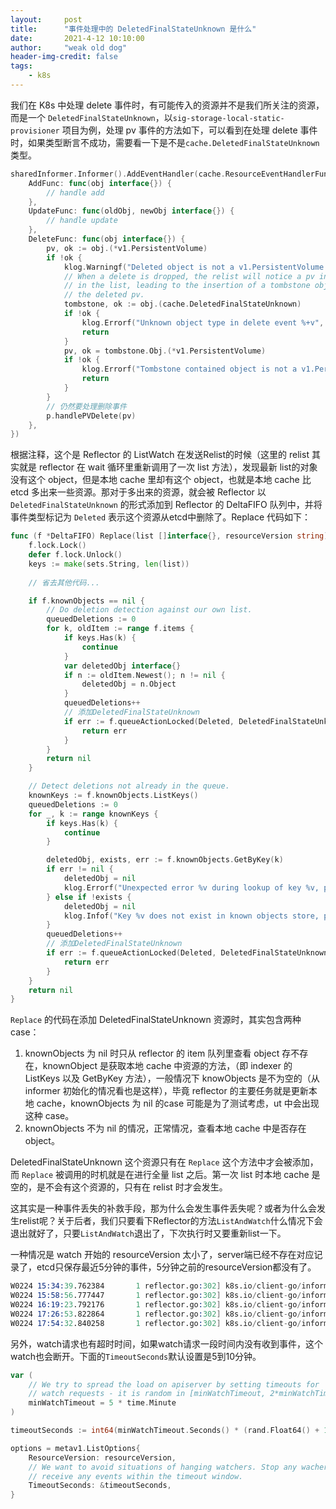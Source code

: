 ```yaml
---
layout:     post
title:      "事件处理中的 DeletedFinalStateUnknown 是什么"
date:       2021-4-12 10:10:00
author:     "weak old dog"
header-img-credit: false
tags:
    - k8s
---
```


我们在 K8s 中处理 delete 事件时，有可能传入的资源并不是我们所关注的资源，而是一个 `DeletedFinalStateUnknown`，以`sig-storage-local-static-provisioner` 项目为例，处理 pv 事件的方法如下，可以看到在处理 delete 事件时，如果类型断言不成功，需要看一下是不是`cache.DeletedFinalStateUnknown`类型。
```go
sharedInformer.Informer().AddEventHandler(cache.ResourceEventHandlerFuncs{
	AddFunc: func(obj interface{}) {
		// handle add 
	},
	UpdateFunc: func(oldObj, newObj interface{}) {
		// handle update		
	},
	DeleteFunc: func(obj interface{}) {
		pv, ok := obj.(*v1.PersistentVolume)
		if !ok {
			klog.Warningf("Deleted object is not a v1.PersistentVolume type")
			// When a delete is dropped, the relist will notice a pv in the local cache but not
			// in the list, leading to the insertion of a tombstone object which contains
			// the deleted pv.
			tombstone, ok := obj.(cache.DeletedFinalStateUnknown)
			if !ok {
				klog.Errorf("Unknown object type in delete event %+v", obj)
				return
			}
			pv, ok = tombstone.Obj.(*v1.PersistentVolume)
			if !ok {
				klog.Errorf("Tombstone contained object is not a v1.PersistentVolume %+v", obj)
				return
			}
		}
		// 仍然要处理删除事件
		p.handlePVDelete(pv)
	},
})
```

根据注释，这个是 Reflector 的 ListWatch 在发送Relist的时候（这里的 relist 其实就是 reflector 在 wait 循环里重新调用了一次 list 方法），发现最新 list的对象没有这个 object，但是本地 cache 里却有这个 object，也就是本地 cache 比 etcd 多出来一些资源。那对于多出来的资源，就会被 Reflector 以`DeletedFinalStateUnknown` 的形式添加到 Reflector 的 DeltaFIFO 队列中，并将事件类型标记为 `Deleted` 表示这个资源从etcd中删除了。Replace 代码如下：
```go
func (f *DeltaFIFO) Replace(list []interface{}, resourceVersion string) error {
	f.lock.Lock()
	defer f.lock.Unlock()
	keys := make(sets.String, len(list))
	
	// 省去其他代码... 

	if f.knownObjects == nil {
		// Do deletion detection against our own list.
		queuedDeletions := 0
		for k, oldItem := range f.items {
			if keys.Has(k) {
				continue
			}
			var deletedObj interface{}
			if n := oldItem.Newest(); n != nil {
				deletedObj = n.Object
			}
			queuedDeletions++
			// 添加DeletedFinalStateUnknown
			if err := f.queueActionLocked(Deleted, DeletedFinalStateUnknown{k, deletedObj}); err != nil {
				return err
			}
		}
		return nil
	}

	// Detect deletions not already in the queue.
	knownKeys := f.knownObjects.ListKeys()
	queuedDeletions := 0
	for _, k := range knownKeys {
		if keys.Has(k) {
			continue
		}

		deletedObj, exists, err := f.knownObjects.GetByKey(k)
		if err != nil {
			deletedObj = nil
			klog.Errorf("Unexpected error %v during lookup of key %v, placing DeleteFinalStateUnknown marker without object", err, k)
		} else if !exists {
			deletedObj = nil
			klog.Infof("Key %v does not exist in known objects store, placing DeleteFinalStateUnknown marker without object", k)
		}
		queuedDeletions++
		// 添加DeletedFinalStateUnknown
		if err := f.queueActionLocked(Deleted, DeletedFinalStateUnknown{k, deletedObj}); err != nil {
			return err
		}
	}
	return nil
}
```

`Replace` 的代码在添加 DeletedFinalStateUnknown 资源时，其实包含两种 case：
1. knownObjects 为 nil 时只从 reflector 的 item 队列里查看 object 存不存在，knownObject 是获取本地 cache 中资源的方法，（即 indexer 的 ListKeys 以及 GetByKey 方法），一般情况下 knowObjects 是不为空的（从 informer 初始化的情况看也是这样），毕竟 reflector 的主要任务就是更新本地 cache，knownObjects 为 nil 的case 可能是为了测试考虑，ut 中会出现这种 case。
2. knownObjects 不为 nil 的情况，正常情况，查看本地 cache 中是否存在 object。

DeletedFinalStateUnknown 这个资源只有在 `Replace` 这个方法中才会被添加，而 `Replace` 被调用的时机就是在进行全量 list 之后。第一次 list 时本地 cache 是空的，是不会有这个资源的，只有在 relist 时才会发生。

这其实是一种事件丢失的补救手段，那为什么会发生事件丢失呢？或者为什么会发生relist呢？关于后者，我们只要看下Reflector的方法`ListAndWatch`什么情况下会退出就好了，只要`ListAndWatch`退出了，下次执行时又要重新list一下。

一种情况是 watch 开始的 resourceVersion 太小了，server端已经不存在对应记录了，etcd只保存最近5分钟的事件，5分钟之前的resourceVersion都没有了。
```s
W0224 15:34:39.762384       1 reflector.go:302] k8s.io/client-go/informers/factory.go:133: watch of *v1.PersistentVolume ended with: too old resource version: 8834140265 (8835125434)
W0224 15:58:56.777447       1 reflector.go:302] k8s.io/client-go/informers/factory.go:133: watch of *v1.PersistentVolume ended with: too old resource version: 8835256883 (8835485735)
W0224 16:19:23.792176       1 reflector.go:302] k8s.io/client-go/informers/factory.go:133: watch of *v1.PersistentVolume ended with: too old resource version: 8835949058 (8836034791)
W0224 17:26:53.822864       1 reflector.go:302] k8s.io/client-go/informers/factory.go:133: watch of *v1.PersistentVolume ended with: too old resource version: 8836528786 (8837627927)
W0224 17:54:32.840258       1 reflector.go:302] k8s.io/client-go/informers/factory.go:133: watch of *v1.PersistentVolume ended with: too old resource version: 8838377648 (8838666047)
```

另外，watch请求也有超时时间，如果watch请求一段时间内没有收到事件，这个watch也会断开。下面的`TimeoutSeconds`默认设置是5到10分钟。
```go
var (
	// We try to spread the load on apiserver by setting timeouts for
	// watch requests - it is random in [minWatchTimeout, 2*minWatchTimeout].
	minWatchTimeout = 5 * time.Minute
)

timeoutSeconds := int64(minWatchTimeout.Seconds() * (rand.Float64() + 1.0))

options = metav1.ListOptions{
    ResourceVersion: resourceVersion,
    // We want to avoid situations of hanging watchers. Stop any wachers that do not
    // receive any events within the timeout window.
    TimeoutSeconds: &timeoutSeconds,
}
```